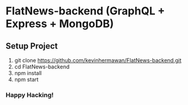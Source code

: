 # FlatNews-backend (GraphQL + Express + MongoDB)

## Setup Project
1. git clone https://github.com/kevinhermawan/FlatNews-backend.git
2. cd FlatNews-backend
3. npm install
4. npm start

### Happy Hacking!
